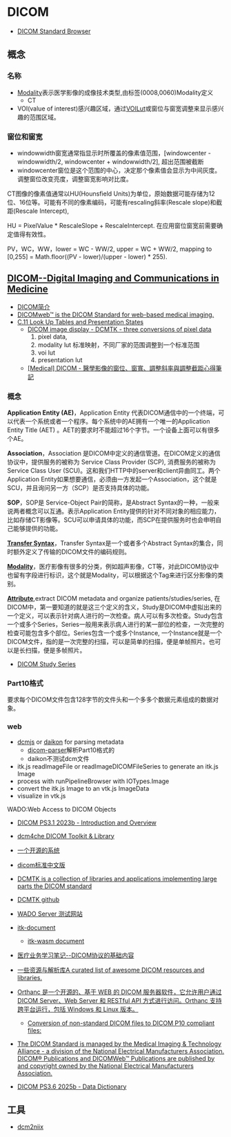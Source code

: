 # DICOM

- [DICOM Standard Browser](https://dicom.innolitics.com/ciods)

## 概念

### 名称

- [Modality](https://dicom.nema.org/medical/dicom/current/output/html/part03.html#sect_A.32.1.4.1)表示医学影像的成像技术类型,由标签(0008,0060)Modality定义
    - CT 
- VOI(value of interest)感兴趣区域，通过[VOILut](https://dicom.nema.org/medical/Dicom/current/output/chtml/part03/sect_C.11.html)或窗位与窗宽调整来显示感兴趣的范围区域。

### 窗位和窗宽
- windowwidth窗宽通常指显示时所覆盖的像素值范围，[windowcenter - windowwidth/2, windowcenter + windowwidth/2], 超出范围被截断
- windowcenter窗位是这个范围的中心，决定那个像素值会显示为中间灰度。调整窗位改变亮度，调整窗宽影响对比度。

CT图像的像素值通常以HU(Hounsfield Units)为单位，原始数据可能存储为12位、16位等。可能有不同的像素编码，可能有rescaling斜率(Rescale slope)和截距(Rescale Intercept),

HU = PixelValue * RescaleSlope + RescaleIntercept.
在应用窗位窗宽前需要确定值得有效性。

PV，WC，WW，lower = WC - WW/2, upper = WC + WW/2, mapping to [0,255] = Math.floor((PV - lower)/(upper - lower) * 255).


## [DICOM--Digital Imaging and Communications in Medicine](https://www.dicomlibrary.com/)

- [DICOM简介](https://www.cnblogs.com/springyangwc/archive/2012/02/15/2353092.html)
- [DICOMweb™ is the DICOM Standard for web-based medical imaging. ](https://www.dicomstandard.org/using/dicomweb)
- [C.11 Look Up Tables and Presentation States](https://dicom.nema.org/dicom/2013/output/chtml/part03/sect_C.11.html)
    - [DICOM image display - DCMTK - three conversions of pixel data](https://programming.vip/docs/dicom-image-display-dcmtk-three-conversions-of-pixel-data.html)
        1. pixel data,
        2. modality lut 标准映射，不同厂家的范围调整到一个标准范围
        3. voi lut 
        4. presentation lut
    - [[Medical] DICOM - 醫學影像的窗位、窗寬、調整斜率與調整截距心得筆記](https://dotblogs.azurewebsites.net/MemoryRecall/2021/07/17/170824)


### 概念

**Application Entity (AE)**，Application Entity 代表DICOM通信中的一个终端，可以代表一个系统或者一个程序。每个系统中的AE拥有一个唯一的Application Entity Title (AET) 。AET的要求时不能超过16个字节。一个设备上面可以有很多个AE。

**Association**，Association 是DICOM中定义的通信管道。在DICOM定义的通信协议中，提供服务的被称为 Service Class Provider (SCP), 消费服务的被称为 Service Class User (SCU)。这和我们HTTP中的server和client异曲同工。两个Application Entity如果想要通信，必须由一方发起一个Association，这个就是SCU，并且询问另一方（SCP）是否支持具体的功能。

**SOP**，SOP是 Service-Object Pair的简称，是Abstract Syntax的一种，一般来说两者概念可以互通。表示Application Entity提供的针对不同对象的相应能力，比如存储CT影像等。SCU可以申请具体的功能，而SCP在提供服务时也会申明自己能够提供的功能。

[**Transfer Syntax**](https://www.dicomlibrary.com/dicom/transfer-syntax/)，Transfer Syntax是一个或者多个Abstract Syntax的集合，同时额外定义了传输的DICOM文件的编码规则。

[**Modality**](https://www.dicomlibrary.com/dicom/modality/)，医疗影像有很多的分类，例如超声影像，CT等，对此DICOM协议中也留有字段进行标识，这个就是Modality，可以根据这个Tag来进行区分影像的类别。

[**Attribute**](https://dicom.nema.org/medical/dicom/current/output/chtml/part05/sect_6.2.html#table_6.2-1),extract DICOM metadata and organize patients/studies/series, 在DICOM中，第一要知道的就是这三个定义的含义，Study是DICOM中虚拟出来的一个定义，可以表示针对病人进行的一次检查。病人可以有多次检查。Study包含一个或多个Series，Series一般用来表示病人进行的某一部位的检查，一次完整的检查可能包含多个部位。Series包含一个或多个Instance, 一个Instance就是一个DICOM文件，指的是一次完整的扫描，可以是简单的扫描，便是单帧照片。也可以是长扫描，便是多帧照片。

- [DICOM Study Series](http://micropilot.tistory.com/m/2102)

### Part10格式
要求每个DICOM文件包含128字节的文件头和一个多多个数据元素组成的数据对象。

### web

- [dcmjs](https://github.com/dcmjs-org/dcmjs) or [daikon](https://github.com/rii-mango/Daikon) for parsing metadata
    - [dicom-parser](https://github.com/cornerstonejs/dicomParser)解析Part10格式的 
    - daikon不测试dcm文件
- itk.js readImageFile or readImageDICOMFileSeries to generate an itk.js Image
- process with runPipelineBrowser with IOTypes.Image
- convert the itk.js Image to an vtk.js ImageData
- visualize in vtk.js


WADO:Web Access to DICOM Objects

- [DICOM PS3.1 2023b - Introduction and Overview](https://dicom.nema.org/medical/dicom/current/output/html/part01.html)
- [dcm4che DICOM Toolkit & Library](https://github.com/dcm4che/dcm4che)
- [一个开源的系统](https://github.com/weiyangtang/dcm4cheSystem)
- [dicom标准中文版](https://github.com/weiyangtang/dcm4cheSystem/releases/tag/dicom%E6%A0%87%E5%87%86%E4%B8%AD%E6%96%87%E7%89%88)

- [DCMTK is a collection of libraries and applications implementing large parts the DICOM standard](https://dcmtk.org/dcmtk.php.en)
- [DCMTK github](https://github.com/DCMTK/dcmtk)

- [WADO Server 测试网站](https://www.dicomserver.co.uk//WADO/)

- [itk-document](https://docs.itk.org/en/latest/learn/faq.html#how-do-i-read-a-volume-from-a-dicom-series)
    - [itk-wasm document](https://wasm.itk.org/en/latest/typescript/distribution/vite.html)
- [医疗业务学习笔记--DICOM协议的基础内容](https://zhuanlan.zhihu.com/p/74966427)
- [一些资源与解析库A curated list of awesome DICOM resources and libraries.](https://github.com/open-dicom/awesome-dicom)
- [Orthanc 是一个开源的、基于 WEB 的 DICOM 服务器软件，它允许用户通过 DICOM Server、Web Server 和 RESTful API 方式进行访问。Orthanc 支持跨平台运行，包括 Windows 和 Linux 版本。](https://github.com/jodogne/OrthancContributed)
    - [Conversion of non-standard DICOM files to DICOM P10 compliant files:](https://discourse.orthanc-server.org/t/conversion-of-non-standard-dicom-files-to-dicom-p10-compliant-files/365)


- [The DICOM Standard is managed by the Medical Imaging & Technology Alliance - a division of the National Electrical Manufacturers Association. DICOM® Publications and DICOMWeb™ Publications are published by and copyright owned by the National Electrical Manufacturers Association. ](https://www.dicomstandard.org/current/)
- [DICOM PS3.6 2025b - Data Dictionary](https://dicom.nema.org/medical/dicom/current/output/html/part06.html)


## 工具

- [dcm2niix](https://github.com/rordenlab/dcm2niix/releases)